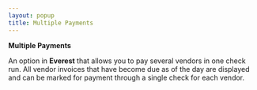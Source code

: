 ```yaml
---
layout: popup
title: Multiple Payments
---
```



**Multiple Payments**


An option in **Everest** that allows you to pay several vendors in one check run. All vendor invoices that have become due as of the day are displayed and can be marked for payment through a single check for each vendor.
